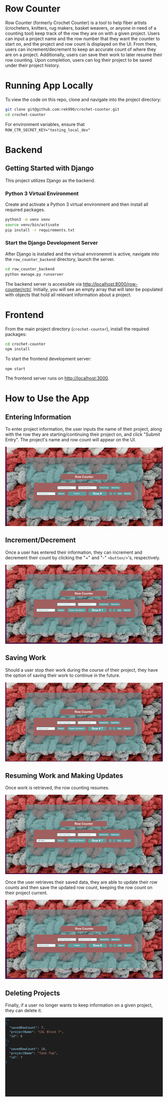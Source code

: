 # Row Counter

Row Counter (formerly Crochet Counter) is a tool to help fiber artists (crocheters, knitters, rug makers, basket weavers, or anyone in need of a counting tool) keep track of the row they are on with a given project. Users can input a project name and the row number that they want the counter to start on, and the project and row count is displayed on the UI. From there, users can increment/decrement to keep an accurate count of where they are on a project. Additionally, users can save their work to later resume their row counting. Upon completion, users can log their project to be saved under their project history.

# Running App Locally

To view the code on this repo, clone and navigate into the project directory:

```sh
git clone git@github.com:rek990/crochet-counter.git
cd crochet-counter
```

For environment variables, ensure that `ROW_CTR_SECRET_KEY="testing_local_dev"`

# Backend

## Getting Started with Django

This project utilizes Django as the backend.

### Python 3 Virtual Environment

Create and activate a Python 3 virtual environment and then install all required packages.

```sh
python3 -m venv venv
source venv/bin/activate
pip install -r requirements.txt
```

### Start the Django Development Server

After Django is installed and the virtual environemnt is active, navigate into the `row_counter_backend` directory, launch the server.

```sh
cd row_counter_backend
python manage.py runserver
```

The backend server is accessible via [http://localhost:8000/row-counter/rctr/](http://localhost:8000/row-counter/rctr/). Initially, you will see an empty array that will later be populated with objects that hold all relevant information about a project.

# Frontend

From the main project directory (`crochet-counter`), install the required packages:

```sh
cd crochet-counter
npm install
```

To start the frontend development server:

`npm start`

The frontend server runs on [http://localhost:3000](http://localhost:3000).

# How to Use the App

## Entering Information

To enter project information, the user inputs the name of their project, along with the row they are starting/continuing their project on, and click "Submit Entry". The project's name and row count will appear on the UI.

![Submit Entry](https://github.com/rek990/crochet-counter/blob/main/RCDemoSubmitEntry20220730.gif)

## Increment/Decrement

Once a user has entered their information, they can increment and decrement their count by clicking the "+" and "-" `<button/>`'s, respectively.

![Increment/Decrement](https://github.com/rek990/crochet-counter/blob/main/RCDemoIncrement20220730.gif)

## Saving Work

Should a user stop their work during the course of their project, they have the option of saving their work to continue in the future.

![Retrieve Work](https://github.com/rek990/crochet-counter/blob/main/RCDemoRetrieveWork20220730.gif)

## Resuming Work and Making Updates

Once work is retrieved, the row counting resumes.

![Resume Work](https://github.com/rek990/crochet-counter/blob/main/RCDemoResumeCounting20220730.gif)

Once the user retrieves their saved data, they are able to update their row counts and then save the updated row count, keeping the row count on their project current.

![Update](https://github.com/rek990/crochet-counter/blob/main/RCDemoUpdateWork20220812.gif)

## Deleting Projects

Finally, if a user no longer wants to keep information on a given project, they can delete it.

![Delete](https://github.com/rek990/crochet-counter/blob/main/RCDemoDeleteWork20220815.gif)
